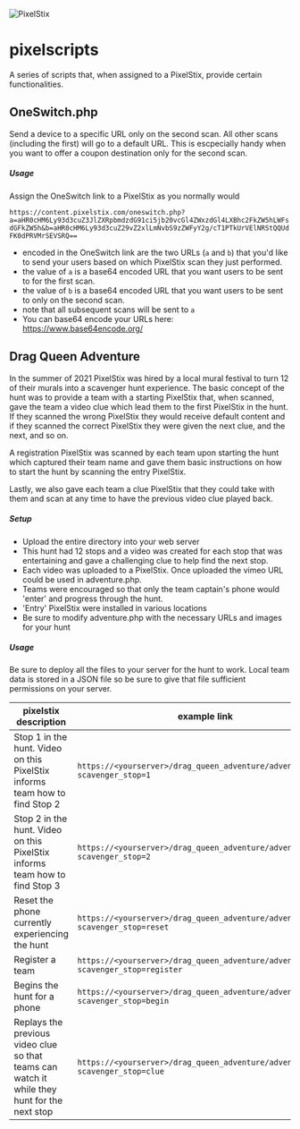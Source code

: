 ![PixelStix](https://cdn.discordapp.com/attachments/529300531831898113/882837471585533952/p_logo_final_from_josh_65x65.png)

# pixelscripts 
A series of scripts that, when assigned to a PixelStix, provide certain functionalities. 

## OneSwitch.php
Send a device to a specific URL only on the second scan. All other scans (including the first) will go to a default URL. This is escpecially handy when you want to offer a coupon destination only for the second scan. 

##### Usage
Assign the OneSwitch link to a PixelStix as you normally would

`https://content.pixelstix.com/oneswitch.php?a=aHR0cHM6Ly93d3cuZ3JlZXRpbmdzdG91ci5jb20vcGl4ZWxzdGl4LXBhc2FkZW5hLWFsdGFkZW5h&b=aHR0cHM6Ly93d3cuZ29vZ2xlLmNvbS9zZWFyY2g/cT1PTkUrVElNRStQQUdFK0dPRVMrSEVSRQ==`

- encoded in the OneSwitch link are the two URLs (`a` and `b`) that you'd like to send your users based on which PixelStix scan they just performed. 
- the value of `a` is a base64 encoded URL that you want users to be sent to for the first scan.
- the value of `b` is a base64 encoded URL that you want users to be sent to only on the second scan.
- note that all subsequent scans will be sent to `a`
- You can base64 encode your URLs here: https://www.base64encode.org/

## Drag Queen Adventure
In the summer of 2021 PixelStix was hired by a local mural festival to turn 12 of their murals into a scavenger hunt experience. The basic concept of the hunt was to provide a team with a starting PixelStix that, when scanned, gave the team a video clue which lead them to the first PixelStix in the hunt. If they scanned the wrong PixelStix they would receive default content and if they scanned the correct PixelStix they were given the next clue, and the next, and so on.

A registration PixelStix was scanned by each team upon starting the hunt which captured their team name and gave them basic instructions on how to start the hunt by scanning the entry PixelStix.

Lastly, we also gave each team a clue PixelStix that they could take with them and scan at any time to have the previous video clue played back.

##### Setup
- Upload the entire directory into your web server
- This hunt had 12 stops and a video was created for each stop that was entertaining and gave a challenging clue to help find the next stop. 
- Each video was uploaded to a PixelStix. Once uploaded the vimeo URL could be used in adventure.php.
- Teams were encouraged so that only the team captain's phone would 'enter' and progress through the hunt. 
- 'Entry' PixelStix were installed in various locations
- Be sure to modify adventure.php with the necessary URLs and images for your hunt

##### Usage
Be sure to deploy all the files to your server for the hunt to work. Local team data is stored in a JSON file so be sure to give that file sufficient permissions on your server. 

| pixelstix description  |  example link |
|---|---|
| Stop 1 in the hunt. Video on this PixelStix informs team how to find Stop 2 |  `https://<yourserver>/drag_queen_adventure/adventure.php?scavenger_stop=1` |
| Stop 2 in the hunt. Video on this PixelStix informs team how to find Stop 3 |  `https://<yourserver>/drag_queen_adventure/adventure.php?scavenger_stop=2` |
| Reset the phone currently experiencing the hunt |  `https://<yourserver>/drag_queen_adventure/adventure.php?scavenger_stop=reset` |
| Register a team |  `https://<yourserver>/drag_queen_adventure/adventure.php?scavenger_stop=register` |
| Begins the hunt for a phone |  `https://<yourserver>/drag_queen_adventure/adventure.php?scavenger_stop=begin` |
| Replays the previous video clue so that teams can watch it while they hunt for the next stop |  `https://<yourserver>/drag_queen_adventure/adventure.php?scavenger_stop=clue` |

